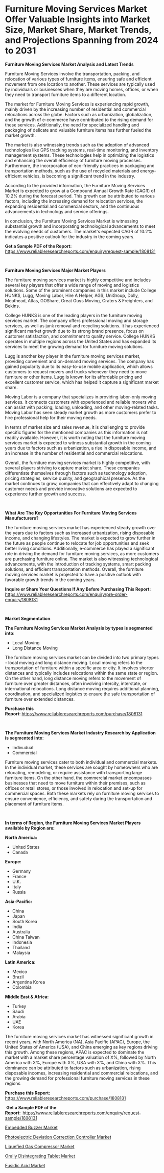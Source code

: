 <p><h1>Furniture Moving Services Market Offer Valuable Insights into Market Size, Market Share, Market Trends, and Projections Spanning from 2024 to 2031</h1></p><p><strong>Furniture Moving Services Market Analysis and Latest Trends</strong></p>
<p><p>Furniture Moving Services involve the transportation, packing, and relocation of various types of furniture items, ensuring safe and efficient movement from one location to another. These services are typically used by individuals or businesses when they are moving homes, offices, or when they need to transport furniture items to a different location.</p><p>The market for Furniture Moving Services is experiencing rapid growth, mainly driven by the increasing number of residential and commercial relocations across the globe. Factors such as urbanization, globalization, and the growth of e-commerce have contributed to the rising demand for these services. Additionally, the need for specialized handling and packaging of delicate and valuable furniture items has further fueled the market growth.</p><p>The market is also witnessing trends such as the adoption of advanced technologies like GPS tracking systems, real-time monitoring, and inventory management systems. These technologies help in optimizing the logistics and enhancing the overall efficiency of furniture moving processes. Furthermore, the incorporation of eco-friendly practices in packaging and transportation methods, such as the use of recycled materials and energy-efficient vehicles, is becoming a significant trend in the industry.</p><p>According to the provided information, the Furniture Moving Services Market is expected to grow at a Compound Annual Growth Rate (CAGR) of 10.2% during the forecast period. This growth can be attributed to various factors, including the increasing demand for relocation services, the expanding residential and commercial sectors, and the continuous advancements in technology and service offerings.</p><p>In conclusion, the Furniture Moving Services Market is witnessing substantial growth and incorporating technological advancements to meet the evolving needs of customers. The market's expected CAGR of 10.2% indicates a positive outlook for the industry in the coming years.</p></p>
<p><strong>Get a Sample PDF of the Report:&nbsp;</strong> <a href="https://www.reliableresearchreports.com/enquiry/request-sample/1808131">https://www.reliableresearchreports.com/enquiry/request-sample/1808131</a></p>
<p>&nbsp;</p>
<p><strong>Furniture Moving Services Major Market Players</strong></p>
<p><p>The furniture moving services market is highly competitive and includes several key players that offer a wide range of moving and logistics solutions. Some of the prominent companies in this market include College HUNKS, Lugg, Moving Labor, Hire A Helper, AGS, UniGroup, Dolly, Meathead, Atlas, GOShare, Great Guys Moving, Craters & Freighters, and Bekins.</p><p>College HUNKS is one of the leading players in the furniture moving services market. The company offers professional moving and storage services, as well as junk removal and recycling solutions. It has experienced significant market growth due to its strong brand presence, focus on customer satisfaction, and commitment to quality service. College HUNKS operates in multiple regions across the United States and has expanded its services to meet the growing demand for furniture moving solutions.</p><p>Lugg is another key player in the furniture moving services market, providing convenient and on-demand moving services. The company has gained popularity due to its easy-to-use mobile application, which allows customers to request movers and trucks whenever they need to move furniture or other items. Lugg is known for its affordable pricing and excellent customer service, which has helped it capture a significant market share.</p><p>Moving Labor is a company that specializes in providing labor-only moving services. It connects customers with experienced and reliable movers who can assist with packing, loading, unloading, and other moving-related tasks. Moving Labor has seen steady market growth as more customers prefer to hire professional help for their moving needs.</p><p>In terms of market size and sales revenue, it is challenging to provide specific figures for the mentioned companies as this information is not readily available. However, it is worth noting that the furniture moving services market is expected to witness substantial growth in the coming years due to factors such as urbanization, a rise in disposable income, and an increase in the number of residential and commercial relocations.</p><p>Overall, the furniture moving services market is highly competitive, with several players striving to capture market share. These companies differentiate themselves through factors such as technology adoption, pricing strategies, service quality, and geographical presence. As the market continues to grow, companies that can effectively adapt to changing customer needs and provide innovative solutions are expected to experience further growth and success.</p></p>
<p>&nbsp;</p>
<p><strong>What Are The Key Opportunities For Furniture Moving Services Manufacturers?</strong></p>
<p><p>The furniture moving services market has experienced steady growth over the years due to factors such as increased urbanization, rising disposable income, and changing lifestyles. The market is expected to grow further in the future as people continue to relocate for job opportunities and seek better living conditions. Additionally, e-commerce has played a significant role in driving the demand for furniture moving services, as more customers are purchasing furniture online. The market is also witnessing technological advancements, with the introduction of tracking systems, smart packing solutions, and efficient transportation methods. Overall, the furniture moving services market is projected to have a positive outlook with favorable growth trends in the coming years.</p></p>
<p><strong>Inquire or Share Your Questions If Any Before Purchasing This Report:</strong> <a href="https://www.reliableresearchreports.com/enquiry/pre-order-enquiry/1808131">https://www.reliableresearchreports.com/enquiry/pre-order-enquiry/1808131</a></p>
<p>&nbsp;</p>
<p><strong>Market Segmentation</strong></p>
<p><strong>The Furniture Moving Services Market Analysis by types is segmented into:</strong></p>
<p><ul><li>Local Moving</li><li>Long Distance Moving</li></ul></p>
<p><p>The furniture moving services market can be divided into two primary types - local moving and long distance moving. Local moving refers to the transportation of furniture within a specific area or city. It involves shorter distances and typically includes relocations within the same state or region. On the other hand, long distance moving refers to the movement of furniture over greater distances, often involving intercity, interstate, or international relocations. Long distance moving requires additional planning, coordination, and specialized logistics to ensure the safe transportation of furniture over extended distances.</p></p>
<p><strong>Purchase this Report:&nbsp;</strong><a href="https://www.reliableresearchreports.com/purchase/1808131">https://www.reliableresearchreports.com/purchase/1808131</a></p>
<p>&nbsp;</p>
<p><strong>The Furniture Moving Services Market Industry Research by Application is segmented into:</strong></p>
<p><ul><li>Indivudual</li><li>Commercial</li></ul></p>
<p><p>Furniture moving services cater to both individual and commercial markets. In the individual market, these services are sought by homeowners who are relocating, remodeling, or require assistance with transporting large furniture items. On the other hand, the commercial market encompasses businesses that need to move furniture within their premises, such as offices or retail stores, or those involved in relocation and set-up for commercial spaces. Both these markets rely on furniture moving services to ensure convenience, efficiency, and safety during the transportation and placement of furniture items.</p></p>
<p>&nbsp;</p>
<p><strong>In terms of Region, the Furniture Moving Services Market Players available by Region are:</strong></p>
<p>
    <p> <strong> North America: </strong>
        <ul>
            <li>United States</li>
            <li>Canada</li>
        </ul>
        </p> 
    <p> <strong> Europe: </strong>
        <ul>
            <li>Germany</li>
            <li>France</li>
            <li>U.K.</li>
            <li>Italy</li>
            <li>Russia</li>
        </ul>
        </p> 
    <p> <strong> Asia-Pacific: </strong>
        <ul>
            <li>China</li>
            <li>Japan</li>
            <li>South Korea</li>
            <li>India</li>
            <li>Australia</li>
            <li>China Taiwan</li>
            <li>Indonesia</li>
            <li>Thailand</li>
            <li>Malaysia</li>
        </ul>
        </p> 
    <p> <strong> Latin America: </strong>
        <ul>
            <li>Mexico</li>
            <li>Brazil</li>
            <li>Argentina Korea</li>
            <li>Colombia</li>
        </ul>
        </p> 
    <p> <strong> Middle East & Africa: </strong>
        <ul>
            <li>Turkey</li>
            <li>Saudi</li>
            <li>Arabia</li>
            <li>UAE</li>
            <li>Korea</li>
        </ul>
    </p>
    </p>
<p><p>The furniture moving services market has witnessed significant growth in recent years, with North America (NA), Asia Pacific (APAC), Europe, the United States of America (USA), and China emerging as key regions driving this growth. Among these regions, APAC is expected to dominate the market with a market share percentage valuation of X%, followed by North America with X%, Europe with X%, USA with X%, and China with X%. This dominance can be attributed to factors such as urbanization, rising disposable incomes, increasing residential and commercial relocations, and the growing demand for professional furniture moving services in these regions.</p></p>
<p><strong>Purchase this Report: </strong><a href="https://www.reliableresearchreports.com/purchase/1808131">https://www.reliableresearchreports.com/purchase/1808131</a></p>
<p>&nbsp;<strong>Get a Sample PDF of the Report:&nbsp;&nbsp;</strong><a href="https://www.reliableresearchreports.com/enquiry/request-sample/1808131">https://www.reliableresearchreports.com/enquiry/request-sample/1808131</a></p>
<p><strong></strong></p>
<p><p><a href="https://medium.com/@sarahhopkins94/embedded-buzzer-market-size-reveals-the-best-marketing-channels-in-global-industry-a249715f87a7">Embedded Buzzer Market</a></p><p><a href="https://medium.com/@sarahhopkins94/photoelectric-deviation-correction-controller-market-the-key-to-successful-business-strategy-b6eb80f5b9e5">Photoelectric Deviation Correction Controller Market</a></p><p><a href="https://medium.com/@sarahhopkins94/liquefied-gas-compressor-market-trends-forecast-and-competitive-analysis-to-2031-88c2566fafec">Liquefied Gas Compressor Market</a></p><p><a href="https://github.com/lylyparadise/Market-Research-Report-List-1/blob/main/orally-disintegrating-tablet-market.md">Orally Disintegrating Tablet Market</a></p><p><a href="https://github.com/globismark/Market-Research-Report-List-1/blob/main/fusidic-acid-market.md">Fusidic Acid Market</a></p></p>